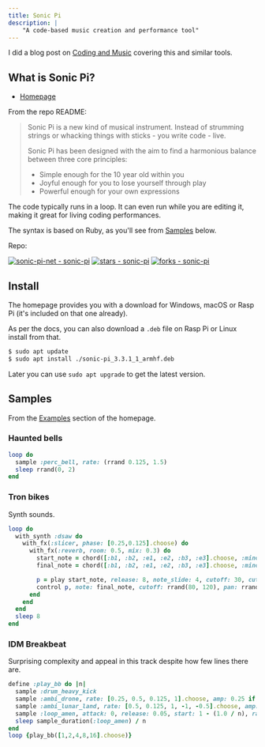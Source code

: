 ```yaml
---
title: Sonic Pi
description: |
    "A code-based music creation and performance tool"
---
```


I did a blog post on [Coding and Music](https://michaelcurrin.github.io/coding-blog/2020/05/12/coding-and-music.html) covering this and similar tools.


## What is Sonic Pi?

- [Homepage](https://sonic-pi.net/)

From the repo README:

> Sonic Pi is a new kind of musical instrument. Instead of strumming strings or whacking things with sticks - you write code - live.
>
> Sonic Pi has been designed with the aim to find a harmonious balance between three core principles:
>
> - Simple enough for the 10 year old within you
> - Joyful enough for you to lose yourself through play
> - Powerful enough for your own expressions

The code typically runs in a loop. It can even run while you are editing it, making it great for living coding performances.

The syntax is based on Ruby, as you'll see from [Samples](#samples) below.

Repo:

[![sonic-pi-net - sonic-pi](https://img.shields.io/static/v1?label=sonic-pi-net&message=sonic-pi&color=blue&logo=github)](https://github.com/sonic-pi-net/sonic-pi)
[![stars - sonic-pi](https://img.shields.io/github/stars/sonic-pi-net/sonic-pi?style=social)](https://github.com/sonic-pi-net/sonic-pi)
[![forks - sonic-pi](https://img.shields.io/github/forks/sonic-pi-net/sonic-pi?style=social)](https://github.com/sonic-pi-net/sonic-pi)


## Install

The homepage provides you with a download for Windows, macOS or Rasp Pi (it's included on that one already).

As per the docs, you can also download a `.deb` file on Rasp Pi or Linux install from that.

```sh
$ sudo apt update
$ sudo apt install ./sonic-pi_3.3.1_1_armhf.deb
```

Later you can use `sudo apt upgrade` to get the latest version.


## Samples

From the [Examples](https://sonic-pi.net/#examples) section of the homepage.

### Haunted bells

```ruby
loop do
  sample :perc_bell, rate: (rrand 0.125, 1.5)
  sleep rrand(0, 2)
end
```

### Tron bikes

Synth sounds.

```ruby
loop do
  with_synth :dsaw do
    with_fx(:slicer, phase: [0.25,0.125].choose) do
      with_fx(:reverb, room: 0.5, mix: 0.3) do
        start_note = chord([:b1, :b2, :e1, :e2, :b3, :e3].choose, :minor).choose
        final_note = chord([:b1, :b2, :e1, :e2, :b3, :e3].choose, :minor).choose

        p = play start_note, release: 8, note_slide: 4, cutoff: 30, cutoff_slide: 4, detune: rrand(0, 0.2), pan: rrand(-1, 0), pan_slide: rrand(4, 8)
        control p, note: final_note, cutoff: rrand(80, 120), pan: rrand(0, 1)
      end
    end
  end
  sleep 8
end
```

### IDM Breakbeat

Surprising complexity and appeal in this track despite how few lines there are.

```ruby
define :play_bb do |n|
  sample :drum_heavy_kick
  sample :ambi_drone, rate: [0.25, 0.5, 0.125, 1].choose, amp: 0.25 if rand < 0.125
  sample :ambi_lunar_land, rate: [0.5, 0.125, 1, -1, -0.5].choose, amp: 0.25 if rand < 0.125
  sample :loop_amen, attack: 0, release: 0.05, start: 1 - (1.0 / n), rate: [1,1,1,1,1,1,-1].choose
  sleep sample_duration(:loop_amen) / n
end
loop {play_bb([1,2,4,8,16].choose)}
```
